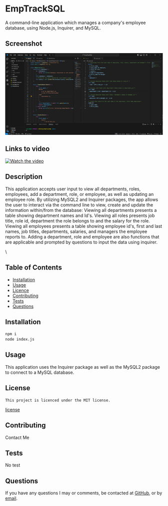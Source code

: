 # EmpTrackSQL
A command-line application which manages a company's employee database, using Node.js, Inquirer, and MySQL.

  ## Screenshot
  ![Screenshot](./img/empSnip.PNG)

  ## Links to video
  [![Watch the video](https://youtu.be/dpuzcm6Am5U)](https://youtu.be/dpuzcm6Am5U)


  ## Description
  This application accepts user input to view all departments, roles, employees, add a department, role, or employee, as well as updating an employee role.
  By utilizing MySQL2 and Inquirer packages, the app allows the user to interact via the command line to view, create and update the information within/from the database:
  Viewing all departments presents a table showing department names and Id's.
  Viewing all roles presents job title, role id, department the role belongs to and the salary for the role.
  Viewing all employees presents a table showing employee id's, first and last names, job titles, departments, salaries, and managers the employee reports to.
  Adding a department, role and employee are also functions that are applicable and prompted by questions to input the data using inquirer.

\
  
  ## Table of Contents
  - [Installation](#installation)
  - [Usage](#usage)
  - [Licence](#license)
  - [Contributing](#contributing)
  - [Tests](#tests)
  - [Questions](#questions)
  
  ## Installation
  ``` bash
  npm i  
  node index.js
  ```
  
  ## Usage
  This application uses the Inquirer package as well as the MySQL2 package to connect to a MySQL database.
  
  ## License
    This project is licenced under the MIT license.
  [license](https://opensource.org/licenses/MIT)

  ## Contributing
  Contact Me

  ## Tests
  No test

  ## Questions
  If you have any questions I may or comments, be contacted at [GitHub](cdepalma32), or by [email](crystaldepalma@yahoo.com).